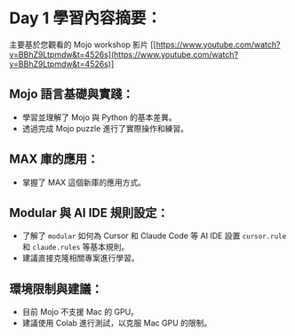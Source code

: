 # Day 1 學習內容摘要：

主要基於您觀看的 Mojo workshop 影片 [[https://www.youtube.com/watch?v=BBhZ9Ltpmdw&t=4526s](https://www.youtube.com/watch?v=BBhZ9Ltpmdw&t=4526s)]

## Mojo 語言基礎與實踐：
*   學習並理解了 Mojo 與 Python 的基本差異。
*   透過完成 Mojo puzzle 進行了實際操作和練習。

## MAX 庫的應用：
*   掌握了 MAX 這個新庫的應用方式。

## Modular 與 AI IDE 規則設定：
*   了解了 `modular` 如何為 Cursor 和 Claude Code 等 AI IDE 設置 `cursor.rule` 和 `claude.rules` 等基本規則。
*   建議直接克隆相關專案進行學習。

## 環境限制與建議：
*   目前 Mojo 不支援 Mac 的 GPU。
*   建議使用 Colab 進行測試，以克服 Mac GPU 的限制。 